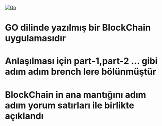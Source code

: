 [![Go](https://github.com/SadikSunbul/GO-BlockChain-Simulation/actions/workflows/go.yml/badge.svg)](https://github.com/SadikSunbul/GO-BlockChain-Simulation/actions/workflows/go.yml)

# GO dilinde yazılmış bir BlockChain uygulamasıdır
# Anlaşılması için part-1,part-2 ... gibi adım adım brench lere bölünmüştür
# BlockChain in ana mantığını adım adım yorum satırları ile birlikte açıklandı
